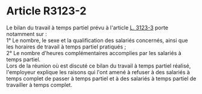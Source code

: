 # Article R3123-2

  
Le bilan du travail à temps partiel prévu à l'article [L. 3123-3][1] porte notamment sur :   
1° Le nombre, le sexe et la qualification des salariés concernés, ainsi que les horaires de travail à temps partiel pratiqués ;   
2° Le nombre d'heures complémentaires accomplies par les salariés à temps partiel.   
Lors de la réunion où est discuté ce bilan du travail à temps partiel réalisé, l'employeur explique les raisons qui l'ont amené à refuser à des salariés à temps complet de passer à temps partiel et à des salariés à temps partiel de travailler à temps complet.

 [1]: /affichCodeArticle.do?cidTexte=LEGITEXT000006072050&idArticle=LEGIARTI000006902543&dateTexte=&categorieLien=cid